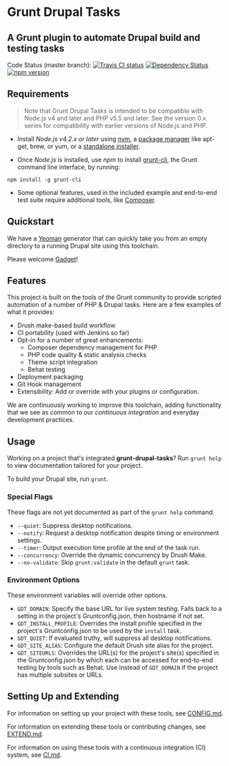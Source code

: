 # Grunt Drupal Tasks
## A Grunt plugin to automate Drupal build and testing tasks

Code Status (master branch):
[![Travis CI status](https://travis-ci.org/phase2/grunt-drupal-tasks.svg?branch=master)](https://travis-ci.org/phase2/grunt-drupal-tasks)
[![Dependency Status](https://david-dm.org/phase2/grunt-drupal-tasks.svg)](https://david-dm.org/phase2/grunt-drupal-tasks)
[![npm version](https://badge.fury.io/js/grunt-drupal-tasks.svg)](https://www.npmjs.com/package/grunt-drupal-tasks)

## Requirements

> Note that Grunt Drupal Tasks is intended to be compatible with Node.js v4 and
later and PHP v5.5 and later. See the version 0.x series for compatibility with
earlier versions of Node.js and PHP.

* Install _Node.js v4.2.x or later_ using
<a href="https://github.com/creationix/nvm">nvm</a>, a
<a href="https://github.com/joyent/node/wiki/Installing-Node.js-via-package-manager">package manager</a>
like apt-get, brew, or yum, or a
<a href="http://nodejs.org/download/">standalone installer</a>.

* Once _Node.js_ is installed, use _npm_ to install
<a href="https://github.com/gruntjs/grunt-cli">grunt-cli</a>, the Grunt command
line interface, by running:

```
npm install -g grunt-cli
```

* Some optional features, used in the included example and end-to-end test suite
  require additional tools, like <a href="https://getcomposer.org/download/">Composer</a>.

## Quickstart

We have a [Yeoman](http://yeoman.io) generator that can quickly take you from an
empty directory to a running Drupal site using this toolchain.

Please welcome [Gadget](https://github.com/phase2/generator-gadget)!

## Features

This project is built on the tools of the Grunt community to provide scripted
automation of a number of PHP & Drupal tasks. Here are a few examples of what it
provides:

* Drush make-based build workflow
* CI portability (used with Jenkins so far)
* Opt-in for a number of great enhancements:
  * Composer dependency management for PHP
  * PHP code quality & static analysis checks
  * Theme script integration
  * Behat testing
* Deployment packaging
* Git Hook management
* Extensibility: Add or override with your plugins or configuration.

We are continuously working to improve this toolchain, adding functionality that
we see as common to our _continuous integration_ and everyday development
practices.

## Usage

Working on a project that's integrated **grunt-drupal-tasks**? Run `grunt help`
to view documentation tailored for your project.

To build your Drupal site, run `grunt`.

### Special Flags

These flags are not yet documented as part of the `grunt help` command.

* `--quiet`: Suppress desktop notifications.
* `--notify`: Request a desktop notification despite timing or environment settings.
* `--timer`: Output execution time profile at the end of the task run.
* `--concurrency`: Override the dynamic concurrency by Drush Make.
* `--no-validate`: Skip `grunt:validate` in the default `grunt` task.

### Environment Options

These environment variables will override other options.

* `GDT_DOMAIN`: Specify the base URL for live system testing. Falls back to a
setting in the project's Gruntconfig.json, then hostname if not set.
* `GDT_INSTALL_PROFILE`: Overrides the install profile specified in the
project's Gruntconfig.json to be used by the `install` task.
* `GDT_QUIET`: If evaluated truthy, will suppress all desktop notifications.
* `GDT_SITE_ALIAS`: Configure the default Drush site alias for the project.
* `GDT_SITEURLS`: Overrides the URL(s) for the project's site(s) specified in
the Gruntconfig.json by which each can be accessed for end-to-end testing by
tools such as Behat. Use instead of `GDT_DOMAIN` if the project has multiple
subsites or URLs.

## Setting Up and Extending

For information on setting up your project with these tools, see
<a href="https://github.com/phase2/grunt-drupal-tasks/blob/master/CONFIG.md">CONFIG.md</a>.

For information on extending these tools or contributing changes, see
<a href="https://github.com/phase2/grunt-drupal-tasks/blob/master/EXTEND.md">EXTEND.md</a>.

For information on using these tools with a continuous integration (CI) system,
see <a href="https://github.com/phase2/grunt-drupal-tasks/blob/master/CI.md">CI.md</a>.
